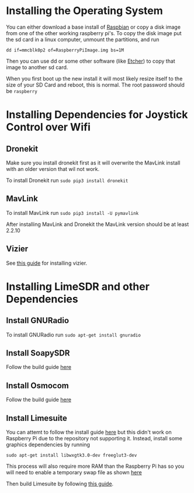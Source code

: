 # Installing the Operating System
You can either download a base install of [Raspbian][1] or copy a disk image from one of the other working raspberry pi's.
To copy the disk image put the sd card in a linux computer, unmount the partitions, and run 

```
dd if=mmcblk0p2 of=RaspberryPiImage.img bs=1M
```
Then you can use dd or some other software (like [Etcher][2])
to copy that image to another sd card.

When you first boot up the new install it will most likely resize itself to the size of your SD Card and reboot, this is normal.
The root password should be `raspberry`

# Installing Dependencies for Joystick Control over Wifi
## Dronekit
Make sure you install dronekit first as it will overwrite the MavLink install with an older version that wil not work.

To install Dronekit run `sudo pip3 install dronekit`
## MavLink
To install MavLink run `sudo pip3 install -U pymavlink`

After installing MavLink and Dronekit the MavLink version should be at least 2.2.10

## Vizier
See [this guide][3] for installing vizier.

# Installing LimeSDR and other Dependencies
## Install GNURadio
To install GNURadio run `sudo apt-get install gnuradio`
## Install SoapySDR
Follow the build guide [here][4]
## Install Osmocom
Follow the build guide [here][5]
## Install Limesuite
You can attemt to follow the install guide [here][6] but
this didn't work on Raspberry Pi due to the repository not supporting it. 
Instead, install some graphics dependencies by running 

`sudo apt-get install libwxgtk3.0-dev freeglut3-dev` 

This process will also require more RAM than the Raspberry Pi has so you will need
to enable a temporary swap file as shown [here][7]


Then build Limesuite by following [this guide][8].


[1]: https://www.raspberrypi.org/downloads/raspbian/
[2]: https://etcher.io/
[3]: https://github.com/nthieu173/SwimmingSwarm/blob/master/Documentation/Software/Vizier.md#installation
[4]: https://github.com/pothosware/SoapySDR/wiki/BuildGuide
[5]: https://osmocom.org/projects/gr-osmosdr/wiki#Build-process
[6]: https://wiki.myriadrf.org/Lime_Suite#Ubuntu
[7]: https://github.com/nthieu173/SwimmingSwarm/blob/master/Documentation/Troubleshooting.md#raspberry-pi-freezes-when-trying-to-build-a-program
[8]: https://wiki.myriadrf.org/Lime_Suite#Unix_makefiles
